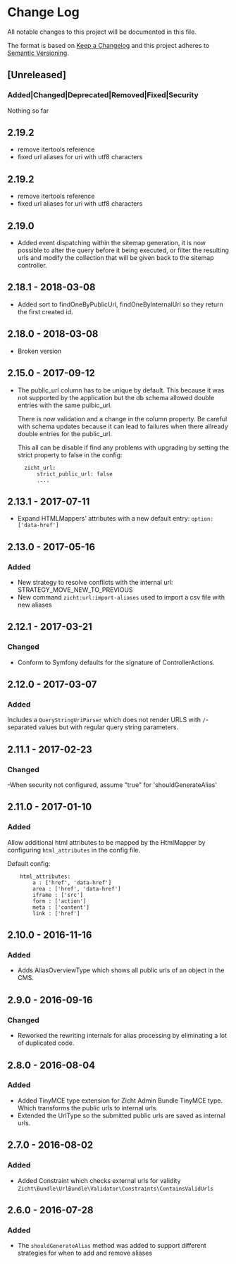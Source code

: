# Change Log
All notable changes to this project will be documented in this file.

The format is based on [Keep a Changelog](http://keepachangelog.com/)
and this project adheres to [Semantic Versioning](http://semver.org/).

## [Unreleased]

### Added|Changed|Deprecated|Removed|Fixed|Security
Nothing so far

## 2.19.2
- remove itertools reference
- fixed url aliases for uri with utf8 characters

## 2.19.2 
- remove itertools reference
- fixed url aliases for uri with utf8 characters

## 2.19.0 
- Added event dispatching within the sitemap generation, it is now possible to alter the query before it being executed,
  or filter the resulting urls and modify the collection that will be given back to the sitemap controller.

## 2.18.1 - 2018-03-08
- Added sort to findOneByPublicUrl, findOneByInternalUrl so they return the first created id.

## 2.18.0 - 2018-03-08
- Broken version

## 2.15.0 - 2017-09-12
- The public_url column has to be unique by default. This because it was not supported by the 
  application but the db schema allowed double entries with the same pulbic_url.
  
  There is now validation and a change in the column property. Be careful with schema updates 
  because it can lead to failures when there allready double entries for the public_url.
  
  This all can be disable if find any problems with upgrading by setting the strict property 
  to false in the config:  
  
  ```
    zicht_url:
        strict_public_url: false
        ....
  ```
  

## 2.13.1 - 2017-07-11
- Expand HTMLMappers' attributes with a new default entry: `option: ['data-href']`

## 2.13.0 - 2017-05-16
### Added
- New strategy to resolve conflicts with the internal url:
  STRATEGY_MOVE_NEW_TO_PREVIOUS
- New command `zicht:url:import-aliases` used to import a csv file with
  new aliases

## 2.12.1 - 2017-03-21
### Changed
* Conform to Symfony defaults for the signature of ControllerActions.

## 2.12.0 - 2017-03-07
### Added
Includes a `QueryStringUriParser` which does not render URLS with `/`-separated
values but with regular query string parameters.

## 2.11.1 - 2017-02-23
### Changed
-When security not configured, assume "true" for 'shouldGenerateAlias'

## 2.11.0 - 2017-01-10
### Added
Allow additional html attributes to be mapped by the HtmlMapper by configuring
`html_attributes` in the config file.

Default config:

```    
    html_attributes:
        a : ['href', 'data-href']
        area : ['href', 'data-href']
        iframe : ['src']
        form : ['action']
        meta : ['content']
        link : ['href']
```

## 2.10.0 - 2016-11-16
### Added
- Adds AliasOverviewType which shows all public urls of an object in the CMS.

## 2.9.0 - 2016-09-16
### Changed
- Reworked the rewriting internals for alias processing by eliminating a lot of
  duplicated code.

## 2.8.0 - 2016-08-04
### Added
- Added TinyMCE type extension for Zicht Admin Bundle TinyMCE type. Which
  transforms the public urls to internal urls.
- Extended the UrlType so the submitted public urls are saved as internal urls.

## 2.7.0 - 2016-08-02
### Added
- Added Constraint which checks external urls for validity `
  Zicht\Bundle\UrlBundle\Validator\Constraints\ContainsValidUrls `

## 2.6.0 - 2016-07-28
### Added
- The `shouldGenerateAlias` method was added to support different strategies
  for when to add and remove aliases
